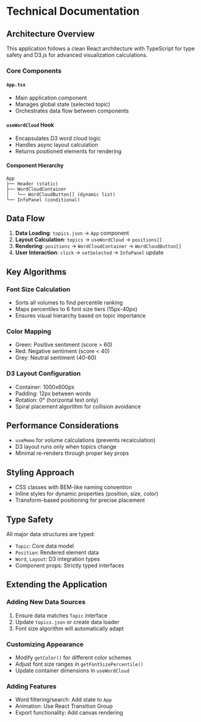 # Technical Documentation

## Architecture Overview

This application follows a clean React architecture with TypeScript for type safety and D3.js for advanced visualization calculations.

### Core Components

#### `App.tsx`

- Main application component
- Manages global state (selected topic)
- Orchestrates data flow between components

#### `useWordCloud` Hook

- Encapsulates D3 word cloud logic
- Handles async layout calculation
- Returns positioned elements for rendering

#### Component Hierarchy

```
App
├── Header (static)
├── WordCloudContainer
│   └── WordCloudButton[] (dynamic list)
└── InfoPanel (conditional)
```

## Data Flow

1. **Data Loading**: `topics.json` → `App` component
2. **Layout Calculation**: `topics` → `useWordCloud` → `positions[]`
3. **Rendering**: `positions` → `WordCloudContainer` → `WordCloudButton[]`
4. **User Interaction**: `click` → `setSelected` → `InfoPanel` update

## Key Algorithms

### Font Size Calculation

- Sorts all volumes to find percentile ranking
- Maps percentiles to 6 font size tiers (15px-40px)
- Ensures visual hierarchy based on topic importance

### Color Mapping

- Green: Positive sentiment (score > 60)
- Red: Negative sentiment (score < 40)
- Grey: Neutral sentiment (40-60)

### D3 Layout Configuration

- Container: 1000x600px
- Padding: 12px between words
- Rotation: 0° (horizontal text only)
- Spiral placement algorithm for collision avoidance

## Performance Considerations

- `useMemo` for volume calculations (prevents recalculation)
- D3 layout runs only when topics change
- Minimal re-renders through proper key props

## Styling Approach

- CSS classes with BEM-like naming convention
- Inline styles for dynamic properties (position, size, color)
- Transform-based positioning for precise placement

## Type Safety

All major data structures are typed:

- `Topic`: Core data model
- `Position`: Rendered element data
- `Word`, `Layout`: D3 integration types
- Component props: Strictly typed interfaces

## Extending the Application

### Adding New Data Sources

1. Ensure data matches `Topic` interface
2. Update `topics.json` or create data loader
3. Font size algorithm will automatically adapt

### Customizing Appearance

- Modify `getColor()` for different color schemes
- Adjust font size ranges in `getFontSizePercentile()`
- Update container dimensions in `useWordCloud`

### Adding Features

- Word filtering/search: Add state to `App`
- Animation: Use React Transition Group
- Export functionality: Add canvas rendering
